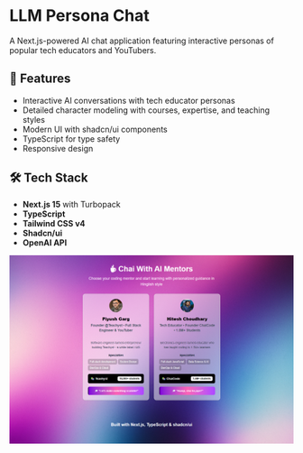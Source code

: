 # LLM Persona Chat

A Next.js-powered AI chat application featuring interactive personas of popular tech educators and YouTubers.

## 🚀 Features

- Interactive AI conversations with tech educator personas
- Detailed character modeling with courses, expertise, and teaching styles
- Modern UI with shadcn/ui components
- TypeScript for type safety
- Responsive design

## 🛠 Tech Stack

- **Next.js 15** with Turbopack
- **TypeScript**
- **Tailwind CSS v4**
- **Shadcn/ui**
- **OpenAI API**

![App Screenshot](/public/app-Image.png)
